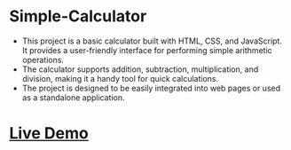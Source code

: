 # Simple-Calculator

<ul>
<li>This project is a basic calculator built with HTML, CSS, and JavaScript. It provides a user-friendly interface for performing simple arithmetic operations. </li>
<li>The calculator supports addition, subtraction, multiplication, and division, making it a handy tool for quick calculations.</li>
<li>The project is designed to be easily integrated into web pages or used as a standalone application.</li>
</ul>

# [Live Demo](https://calculator-js-30days-challenge.netlify.app)
